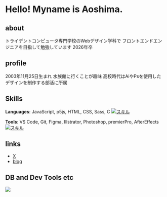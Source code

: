 # Hello! Myname is Aoshima.

## about
トライデントコンピュータ専門学校のWebデザイン学科で
フロントエンドエンジニアを目指して勉強しています
2026年卒

## profile
2003年11月25日生まれ
水族館に行くことが趣味
高校時代はAiやPsを使用したデザインを制作する部活に所属

## Skills
**Languages**: JavaScript, p5js, HTML, CSS, Sass, C
[![スキル](https://skillicons.dev/icons?i=js,p5js,html,css,sass,c&perline=3)]()

**Tools**: VS Code, Git, Figma, Illstrator, Photoshop, premierPro, AfterEffects
[![スキル](https://skillicons.dev/icons?i=vscode,git,figma,ai,ps,pr,ae&perline=3)]()

## links
- [X](https://x.com/aoshimalobo?s=21)
- [blog](https://aoshima.pupu.jp/blog/)

## DB and Dev Tools etc

<img src="https://skillicons.dev/icons?i=mysql,postgresql,docker,git,github,vscode,linux,aws,azure,figma,nginx" /> <br /><br />
